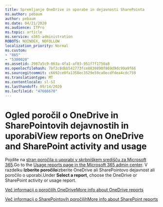 ```yaml
---
title: Spremljanje OneDrive in uporabe in dejavnosti SharePointa
ms.author: pebaum
author: pebaum
ms.date: 04/21/2020
ms.audience: ITPro
ms.topic: article
ms.service: o365-administration
ROBOTS: NOINDEX, NOFOLLOW
localization_priority: Normal
ms.custom:
- "865"
- "5300020"
ms.assetid: 2987a5c9-063a-4fa1-af03-951f7f1750a8
ms.openlocfilehash: 7bf2c8dbb542773fce8830890f869d9dc99a9f66
ms.sourcegitcommit: c6692ce0fa1358ec3529e59ca0ecdfdea4cdc759
ms.translationtype: MT
ms.contentlocale: sl-SI
ms.lasthandoff: 09/14/2020
ms.locfileid: "47666670"
---
```

# <a name="view-reports-on-onedrive-and-sharepoint-activity-and-usage"></a><span data-ttu-id="c3ce3-102">Ogled poročil o OneDrive in SharePointovih dejavnostih in uporabi</span><span class="sxs-lookup"><span data-stu-id="c3ce3-102">View reports on OneDrive and SharePoint activity and usage</span></span>

<span data-ttu-id="c3ce3-103">Pojdite na [stran poročila o uporabi v skrbniškem središču za Microsoft 365](https://admin.microsoft.com/AdminPortal/Home).</span><span class="sxs-lookup"><span data-stu-id="c3ce3-103">Go to the [Usage reports page in the Microsoft 365 admin center](https://admin.microsoft.com/AdminPortal/Home).</span></span> <span data-ttu-id="c3ce3-104">V razdelku **Izberite poročilo**izberite OneDrive ali SharePointovo dejavnost ali poročilo o uporabi.</span><span class="sxs-lookup"><span data-stu-id="c3ce3-104">Under **Select a report**, choose the OneDrive or SharePoint activity or usage report.</span></span>
  
[<span data-ttu-id="c3ce3-105">Več informacij o poročilih OneDrive</span><span class="sxs-lookup"><span data-stu-id="c3ce3-105">More info about OneDrive reports</span></span>](https://go.microsoft.com/fwlink/?linkid=875239)
  
[<span data-ttu-id="c3ce3-106">Več informacij o SharePointovih poročilih</span><span class="sxs-lookup"><span data-stu-id="c3ce3-106">More info about SharePoint reports</span></span>](https://go.microsoft.com/fwlink/?linkid=875240)
  